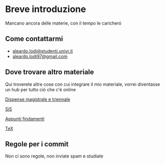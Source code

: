 # Breve introduzione

Mancano ancora delle materie, con il tempo le caricheró 

## Come contattarmi

- <aleardo.lodi@studenti.univr.it>
- <aleardo.lodi97@gmail.com>

## Dove trovare altro materiale

Qui troverete altre cose con cui integrare il mio materiale, vorrei diventasse un hub per tutto ció che c'é online

[Dispense magistrale e triennale](https://github.com/davbianchi/dispense-info-univr)

[SiS](https://github.com/JackHack96/logic-synthesis)

[Appunti findamenti](https://github.com/JackHack96/Appunti-Fondamenti-Informatica)

[TeX](https://tex.stackexchange.com)

## Regole per i commit

Non ci sono regole, non inviate spam e studiate 
